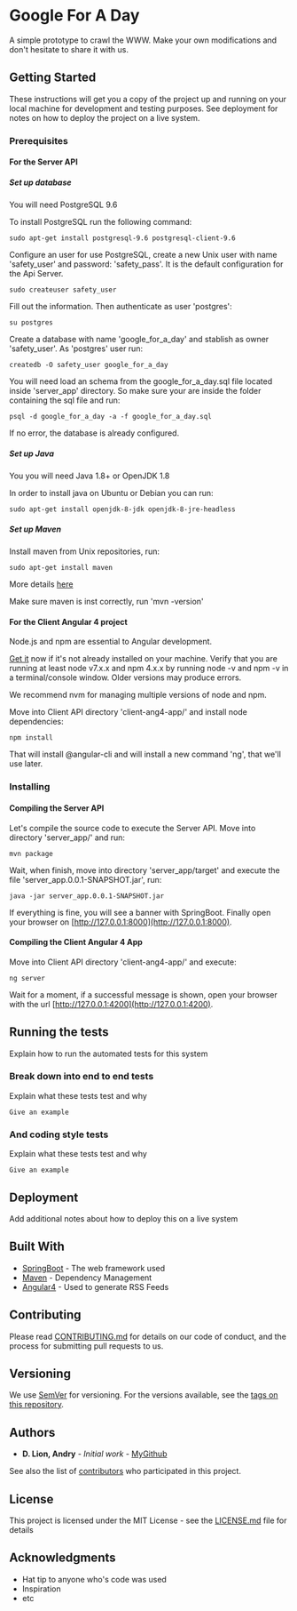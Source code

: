 # Google For A Day

A simple prototype to crawl the WWW. Make your own modifications and don't hesitate to share it with us.

## Getting Started

These instructions will get you a copy of the project up and running on your local machine for development and testing purposes. See deployment for notes on how to deploy the project on a live system.

### Prerequisites

#### For the Server API

##### Set up database
You will need PostgreSQL 9.6

To install PostgreSQL run the following command:

```
sudo apt-get install postgresql-9.6 postgresql-client-9.6 
```

Configure an user for use PostgreSQL, create a new Unix user with name 'safety_user' and password: 'safety_pass'. It is the default configuration for the Api Server.

```
sudo createuser safety_user
```

Fill out the information. Then authenticate as user 'postgres':

```
su postgres
```

Create a database with name 'google_for_a_day' and stablish as owner 'safety_user'. As 'postgres' user run:

```
createdb -O safety_user google_for_a_day
```

You will need load an schema from the google_for_a_day.sql file located inside 'server_app' directory. So make sure your are inside the folder containing the sql file and run:

```
psql -d google_for_a_day -a -f google_for_a_day.sql
```

If no error, the database is already configured.

##### Set up Java
You you will need Java 1.8+ or OpenJDK 1.8

In order to install java on Ubuntu or Debian you can run:

```
sudo apt-get install openjdk-8-jdk openjdk-8-jre-headless
```

##### Set up Maven
Install maven from Unix repositories, run:

```
sudo apt-get install maven
```

More details [here](https://www.mkyong.com/maven/how-to-install-maven-in-ubuntu/)

Make sure maven is inst correctly, run 'mvn -version'


#### For the Client Angular 4 project

Node.js and npm are essential to Angular development.

[Get it](https://nodejs.org/download/release/) now if it's not already installed on your machine.
Verify that you are running at least node v7.x.x and npm 4.x.x by running node -v and npm -v in a terminal/console window. Older versions may produce errors.

We recommend nvm for managing multiple versions of node and npm.

Move into Client API directory 'client-ang4-app/' and install node dependencies:

```npm install```

That will install @angular-cli and will install a new command 'ng', that we'll use later.

### Installing

#### Compiling the Server API
Let's compile the source code to execute the Server API. Move into directory 'server_app/' and run:

```
mvn package 
```

Wait, when finish, move into directory 'server_app/target' and execute the file 'server_app.0.0.1-SNAPSHOT.jar', run:

```java -jar server_app.0.0.1-SNAPSHOT.jar```

If everything is fine, you will see a banner with SpringBoot. Finally open your browser on [http://127.0.0.1:8000](http://127.0.0.1:8000).

#### Compiling the Client Angular 4 App

Move into Client API directory 'client-ang4-app/' and execute:

```ng server```

Wait for a moment, if a successful message is shown, open your browser with the url [http://127.0.0.1:4200](http://127.0.0.1:4200).

## Running the tests

Explain how to run the automated tests for this system

### Break down into end to end tests

Explain what these tests test and why

```
Give an example
```

### And coding style tests

Explain what these tests test and why

```
Give an example
```

## Deployment

Add additional notes about how to deploy this on a live system

## Built With

* [SpringBoot](http://www.dropwizard.io/1.0.2/docs/) - The web framework used
* [Maven](https://maven.apache.org/) - Dependency Management
* [Angular4](https://rometools.github.io/rome/) - Used to generate RSS Feeds

## Contributing

Please read [CONTRIBUTING.md](https://gist.github.com/PurpleBooth/b24679402957c63ec426) for details on our code of conduct, and the process for submitting pull requests to us.

## Versioning

We use [SemVer](http://semver.org/) for versioning. For the versions available, see the [tags on this repository](https://github.com/your/project/tags). 

## Authors

* **D. Lion, Andry** - *Initial work* - [MyGithub](https://github.com/addl)

See also the list of [contributors](https://github.com/your/project/contributors) who participated in this project.

## License

This project is licensed under the MIT License - see the [LICENSE.md](LICENSE.md) file for details

## Acknowledgments

* Hat tip to anyone who's code was used
* Inspiration
* etc
